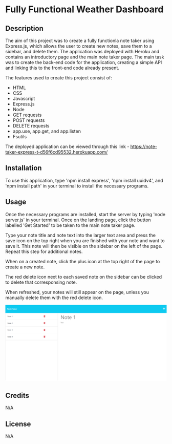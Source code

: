 # Fully Functional Weather Dashboard

## Description

The aim of this project was to create a fully functionla note taker using Express.js, which allows the user to create new notes, save them to a sidebar, and delete them. The application was deployed with Heroku and contains an introductory page and the main note taker page. The main task was to create the back-end code for the application, creating a simple API and linking this to the front-end code already present.

The features used to create this project consist of:

- HTML
- CSS
- Javascript
- Express.js
- Node 
- GET requests
- POST requests
- DELETE requests
- app.use, app.get, and app.listen
- Fsutils

The deployed application can be viewed through this link - https://note-taker-express-t-d56f6cd95532.herokuapp.com/

## Installation

To use this application, type 'npm install express', 'npm install uuidv4', and 'npm install path' in your terminal to install the necessary programs.

## Usage

Once the necessary programs are installed, start the server by typing 'node server.js' in your terminal. Once on the landing page, click the button labelled 'Get Started' to be taken to the main note taker page.

Type your note title and note text into the larger text area and press the save icon on the top right when you are finished with your note and want to save it. This note will then be visible on the sidebar on the left of the page. Repeat this step for additional notes.

When on a created note, click the plus icon at the top right of the page to create a new note.

The red delete icon next to each saved note on the sidebar can be clicked to delete that corresponsing note.

When refreshed, your notes will still appear on the page, unless you manually delete them with the red delete icon. 


![A screenshot of the deployed application](/Assets/screencapture-note-taker-express.png)


## Credits

N/A

## License

N/A
